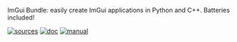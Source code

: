 ImGui Bundle: easily create ImGui applications in Python and C++. Batteries included!

[![sources](images/badge_view_sources.png)](https://github.com/pthom/imgui_bundle/) [![doc](images/badge_view_docs.png)](https://pthom.github.io/imgui_bundle) [![manual](images/badge_interactive_manual.png)](https://traineq.org/ImGuiBundle/emscripten/bin/demo_imgui_bundle.html)
